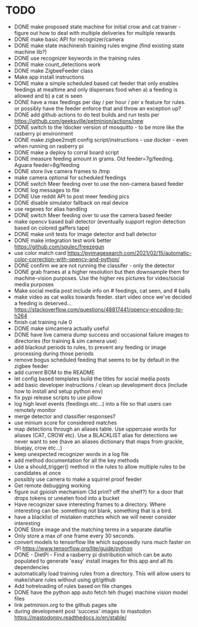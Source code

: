 # TODO

- DONE make proposed state machine for initial crow and cat trainer - figure out how to deal with multiple deliveries for multiple rewards
- DONE make basic API for recognizer/camera
- DONE make state machineish training rules engine (find existing state machine lib?)
- DONE use recognizer keywords in the training rules
- DONE make count_detections work
- DONE make ZigbeeFeeder class 
- Make app install instructions
- DONE make a simple scheduled based cat feeder that only enables feedings at mealtime and only dispenses food when a) a feeding is allowed and b) a cat is seen
- DONE have a max feedings per day / per hour / per x feature for rules. or possibly have the feeder enforce that and throw an exception up?
- DONE add github actions to do test builds and run tests per https://github.com/geeksville/petminion/actions/new
- DONE switch to the !docker version of mosquitto - to be more like the rasberry pi environment
- DONE make zigbee2mqtt config script/instructions - use docker - even when running on rasberry pi
- DONE make a deploy to corral board script
- DONE measure feeding amount in grams.   Old feeder=7g/feeding. Aguara feeder=8g/feeding
- DONE store live camera frames to /tmp
- make camera optional for scheduled feedings
- DONE switch Meer feeding over to use the non-camera based feeder
- DONE log messages to file
- DONE Use reddit API to post meer feeding pics
- DONE disable simulator fallback on real device
- use regexes for alias handling
- DONE switch Meer feeding over to use the camera based feeder
- make opencv based ball detector (eventually support region detection based on colored gaffers tape)
- DONE make unit tests for image detector and ball detector
- DONE make integration test work better https://github.com/spulec/freezegun 
- use color match card https://pyimagesearch.com/2021/02/15/automatic-color-correction-with-opencv-and-python/
- DONE confirm we are not running the classifer - only the detector
- DONE grab frames at a higher resolution but then downsample them for machine-vision purposes.  Use the higher res pictures for video/social media purposes
- Make social media post include info on # feedings, cat seen, and # balls
- make video as cat walks towards feeder.  start video once we've decided a feeding is deserved... [https://stackoverflow.com/questions/48817441/opencv-encoding-to-h264 ](https://github.com/PyAV-Org/PyAV/issues/471)
- finish cat training rule 0
- DONE make simcamera actually useful
- DONE have live camera dump success and occasional failure images to directories (for training & sim camera use)
- add blackout periods to rules, to prevent any feeding or image processing during those periods 
- remove bogus scheduled feeding that seems to be by default in the zigbee feeder
- add current BOM to the README
- let config based templates build the titles for social media posts
- add basic developer instructions / clean up development docs (include how to install and setup python env)
- fix pypi release scripts to use pillow
- log high level events (feedings etc...) into a file so that users can remotely monitor
- merge detector and classifier responses?
- use minium score for considered matches
- map detections through an aliases table.  Use uppercase words for aliases (CAT, CROW etc).  Use a BLACKLIST alias for detections we never want to see (have an aliases dictionary that maps from grackle, bluejay, crow etc...)
- keep unexpected recognizer words in a log file 
- add method documentation for all the key methods
- Use a should_trigger() method in the rules to allow multiple rules to be candidates at once
- possibly use camera to make a squirrel proof feeder
- Get remote debugging working
- figure out gpioish mechanism (3d print? off the shelf?) for a door that drops tokens or uneaten food into a bucket
- Have recognizer save interesting frames to a directory.  Where interesting
    can be: something not blank, something that is a bird.
- have a blacklist of mistaken matches which we will never consider interesting  
- DONE Store image and the matching terms in a separate datafile  
- Only store a max of one frame every 30 seconds.
- convert models to tensorflow lite which supposedly runs much faster on rPi https://www.tensorflow.org/lite/guide/python
- DONE - DietPi - Find a rasberry pi distribution which can be auto populated to generate 'easy' install images for this app and all its dependencies
- automatically load training rules from a directory.  This will allow users to make/share rules without using git/github
- Add hotreloading of rules based on file changes
- DONE have the python app auto fetch teh (huge) machine vision model files
- link petminion.org to the github pages site
- during development post 'success' images to mastodon https://mastodonpy.readthedocs.io/en/stable/

